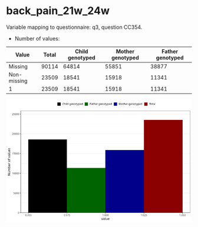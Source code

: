# back_pain_21w_24w
Variable mapping to questionnaire: q3, question CC354.
- Number of values:

| Value | Total | Child genotyped | Mother genotyped | Father genotyped |
| ----- | ----- | --------------- | ---------------- | ---------------- |
| Missing | 90114 | 64814 | 55851 | 38877 |
| Non-missing | 23509 | 18541 | 15918 | 11341 |
| 1 | 23509 | 18541 | 15918 | 11341 |



![](back_pain_21w_24w_n.png)



